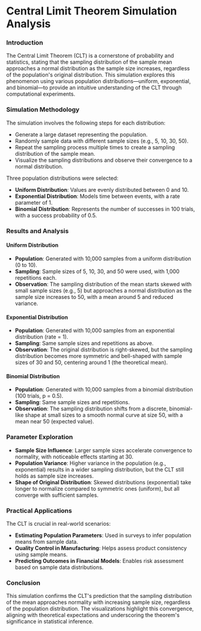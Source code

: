 # Central Limit Theorem Simulation Analysis

### Introduction

The Central Limit Theorem (CLT) is a cornerstone of probability and statistics, stating that the sampling distribution of the sample mean approaches a normal distribution as the sample size increases, regardless of the population's original distribution. This simulation explores this phenomenon using various population distributions—uniform, exponential, and binomial—to provide an intuitive understanding of the CLT through computational experiments.

### Simulation Methodology

The simulation involves the following steps for each distribution:
- Generate a large dataset representing the population.
- Randomly sample data with different sample sizes (e.g., 5, 10, 30, 50).
- Repeat the sampling process multiple times to create a sampling distribution of the sample mean.
- Visualize the sampling distributions and observe their convergence to a normal distribution.

Three population distributions were selected:
- **Uniform Distribution**: Values are evenly distributed between 0 and 10.
- **Exponential Distribution**: Models time between events, with a rate parameter of 1.
- **Binomial Distribution**: Represents the number of successes in 100 trials, with a success probability of 0.5.

### Results and Analysis

#### Uniform Distribution
- **Population**: Generated with 10,000 samples from a uniform distribution (0 to 10).
- **Sampling**: Sample sizes of 5, 10, 30, and 50 were used, with 1,000 repetitions each.
- **Observation**: The sampling distribution of the mean starts skewed with small sample sizes (e.g., 5) but approaches a normal distribution as the sample size increases to 50, with a mean around 5 and reduced variance.

#### Exponential Distribution
- **Population**: Generated with 10,000 samples from an exponential distribution (rate = 1).
- **Sampling**: Same sample sizes and repetitions as above.
- **Observation**: The original distribution is right-skewed, but the sampling distribution becomes more symmetric and bell-shaped with sample sizes of 30 and 50, centering around 1 (the theoretical mean).

#### Binomial Distribution
- **Population**: Generated with 10,000 samples from a binomial distribution (100 trials, p = 0.5).
- **Sampling**: Same sample sizes and repetitions.
- **Observation**: The sampling distribution shifts from a discrete, binomial-like shape at small sizes to a smooth normal curve at size 50, with a mean near 50 (expected value).

### Parameter Exploration
- **Sample Size Influence**: Larger sample sizes accelerate convergence to normality, with noticeable effects starting at 30.
- **Population Variance**: Higher variance in the population (e.g., exponential) results in a wider sampling distribution, but the CLT still holds as sample size increases.
- **Shape of Original Distribution**: Skewed distributions (exponential) take longer to normalize compared to symmetric ones (uniform), but all converge with sufficient samples.

### Practical Applications
The CLT is crucial in real-world scenarios:
- **Estimating Population Parameters**: Used in surveys to infer population means from sample data.
- **Quality Control in Manufacturing**: Helps assess product consistency using sample means.
- **Predicting Outcomes in Financial Models**: Enables risk assessment based on sample data distributions.

### Conclusion
This simulation confirms the CLT's prediction that the sampling distribution of the mean approaches normality with increasing sample size, regardless of the population distribution. The visualizations highlight this convergence, aligning with theoretical expectations and underscoring the theorem's significance in statistical inference.

